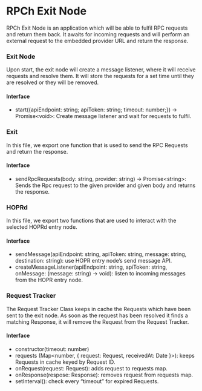 # RPCh Exit Node

RPCh Exit Node is an application which will be able to fulfil RPC requests and return them back. It awaits for incoming requests and will perform an external request to the embedded provider URL and return the response.

### Exit Node

Upon start, the exit node will create a message listener, where it will receive requests and resolve them. It will store the requests for a set time until they are resolved or they will be removed.

#### Interface

- start({apiEndpoint: string; apiToken: string; timeout: number;}) -> Promise\<void>: Create message listener and wait for requests to fulfil.

### Exit 

In this file, we export one function that is used to send the RPC Requests and return the response.

#### Interface

- sendRpcRequests(body: string, provider: string) -> Promise\<string>: Sends the Rpc request to the given provider and given body and returns the response.

### HOPRd

In this file, we export two functions that are used to interact with the selected HOPRd entry node.

#### Interface

- sendMessage(apiEndpoint: string, apiToken: string, message: string, destination: string): use HOPR entry node’s send message API.
- createMessageListener(apiEndpoint: string, apiToken: string, onMessage: (message: string) -> void): listen to incoming messages from the HOPR entry node.

### Request Tracker

The Request Tracker Class keeps in cache the Requests which have been sent to the exit node.
As soon as the request has been resolved it finds a matching Response, it will remove the Request from the Request Tracker.

#### Interface

- constructor(timeout: number)
- requests (Map<number, { request: Request, receivedAt: Date }>): keeps Requests in cache keyed by Request ID.
- onRequest(request: Request): adds request to requests map.
- onResponse(respose: Response): removes request from requests map.
- setInterval(): check every “timeout” for expired Requests.
